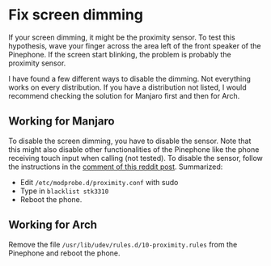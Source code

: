 # Fix screen dimming

If your screen dimming, it might be the proximity sensor.
To test this hypothesis, wave your finger across the area left of the front speaker of the Pinephone.
If the screen start blinking, the problem is probably the proximity sensor.

I have found a few different ways to disable the dimming. Not everything works on every distribution.
If you have a distribution not listed, I would recommend checking the solution for Manjaro first and then for Arch.

## Working for Manjaro

To disable the screen dimming, you have to disable the sensor. 
Note that this might also disable other functionalities of the Pinephone like the phone receiving touch input when calling (not tested).
To disable the sensor, follow the instructions in the [comment of this reddit post](https://www.reddit.com/r/pinephone/comments/lsywno/how_to_turn_off_this_anoying_screen_dimming_thing/goya61z?utm_source=share&utm_medium=web2x&context=3). Summarized:

* Edit `/etc/modprobe.d/proximity.conf` with sudo
* Type in `blacklist stk3310`
* Reboot the phone.

## Working for Arch

Remove the file `/usr/lib/udev/rules.d/10-proximity.rules` from the Pinephone and reboot the phone.
